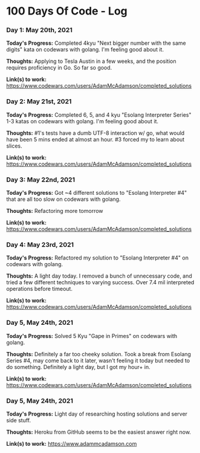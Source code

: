 # 100 Days Of Code - Log

### Day 1: May 20th, 2021

**Today's Progress:**
Completed 4kyu "Next bigger number with the same digits" kata on codewars with golang. 
I'm feeling good about it.

**Thoughts:**
Applying to Tesla Austin in a few weeks, and the position requires proficiency in Go. 
So far so good.

**Link(s) to work:**
https://www.codewars.com/users/AdamMcAdamson/completed_solutions

### Day 2: May 21st, 2021

**Today's Progress:**
Completed 6, 5, and 4 kyu "Esolang Interpreter Series" 1-3 katas on codewars with golang. 
I'm feeling good about it.

**Thoughts:**
#1's tests have a dumb UTF-8 interaction w/ go, what would have been 5 mins ended at almost an hour.
#3 forced my to learn about slices.

**Link(s) to work:**
https://www.codewars.com/users/AdamMcAdamson/completed_solutions

### Day 3: May 22nd, 2021

**Today's Progress:**
Got ~4 different solutions to "Esolang Interpreter #4" that are all too slow on codewars with golang. 

**Thoughts:**
Refactoring more tomorrow

**Link(s) to work:**
https://www.codewars.com/users/AdamMcAdamson/completed_solutions

### Day 4: May 23rd, 2021

**Today's Progress:**
Refactored my solution to "Esolang Interpreter #4" on codewars with golang. 

**Thoughts:**
A light day today. 
I removed a bunch of unnecessary code, and tried a few different techniques to varying success.
Over 7.4 mil interpreted operations before timeout.

**Link(s) to work:**
https://www.codewars.com/users/AdamMcAdamson/completed_solutions

### Day 5, May 24th, 2021

**Today's Progress:**
Solved 5 Kyu "Gape in Primes" on codewars with golang. 

**Thoughts:**
Definitely a far too cheeky solution.
Took a break from Esolang Series #4, may come back to it later, wasn't feeling it today but needed to do something.
Definitely a light day, but I got my hour+ in.

**Link(s) to work:**
https://www.codewars.com/users/AdamMcAdamson/completed_solutions

### Day 5, May 24th, 2021

**Today's Progress:**
Light day of researching hosting solutions and server side stuff.

**Thoughts:**
Heroku from GitHub seems to be the easiest answer right now.

**Link(s) to work:**
https://www.adammcadamson.com



